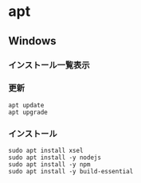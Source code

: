 # apt

## Windows

### インストール一覧表示

### 更新

```
apt update
apt upgrade
```

### インストール

```
sudo apt install xsel
sudo apt install -y nodejs
sudo apt install -y npm
sudo apt install -y build-essential
```
